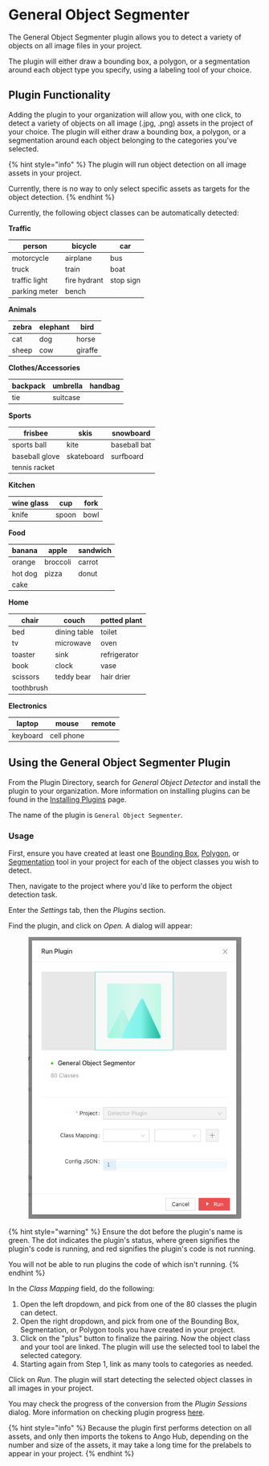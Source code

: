 # General Object Segmenter

The General Object Segmenter plugin allows you to detect a variety of objects on all image files in your project.

The plugin will either draw a bounding box, a polygon, or a segmentation around each object type you specify, using a labeling tool of your choice.

## Plugin Functionality

Adding the plugin to your organization will allow you, with one click, to detect a variety of objects on all image (.jpg, .png) assets in the project of your choice. The plugin will either draw a bounding box, a polygon, or a segmentation around each object belonging to the categories you've selected.

{% hint style="info" %}
The plugin will run object detection on all image assets in your project.

Currently, there is no way to only select specific assets as targets for the object detection.
{% endhint %}

Currently, the following object classes can be automatically detected:

**Traffic**

| person        | bicycle      | car       |
| ------------- | ------------ | --------- |
| motorcycle    | airplane     | bus       |
| truck         | train        | boat      |
| traffic light | fire hydrant | stop sign |
| parking meter | bench        |           |

**Animals**

| zebra | elephant | bird    |
| ----- | -------- | ------- |
| cat   | dog      | horse   |
| sheep | cow      | giraffe |

**Clothes/Accessories**

| backpack | umbrella | handbag |
| -------- | -------- | ------- |
| tie      | suitcase |         |

**Sports**

| frisbee        | skis       | snowboard    |
| -------------- | ---------- | ------------ |
| sports ball    | kite       | baseball bat |
| baseball glove | skateboard | surfboard    |
| tennis racket  |            |              |

**Kitchen**

| wine glass | cup   | fork |
| ---------- | ----- | ---- |
| knife      | spoon | bowl |

**Food**

| banana  | apple    | sandwich |
| ------- | -------- | -------- |
| orange  | broccoli | carrot   |
| hot dog | pizza    | donut    |
| cake    |          |          |

**Home**

| chair      | couch        | potted plant |
| ---------- | ------------ | ------------ |
| bed        | dining table | toilet       |
| tv         | microwave    | oven         |
| toaster    | sink         | refrigerator |
| book       | clock        | vase         |
| scissors   | teddy bear   | hair drier   |
| toothbrush |              |              |

**Electronics**

| laptop   | mouse      | remote |
| -------- | ---------- | ------ |
| keyboard | cell phone |        |

## Using the General Object Segmenter Plugin

From the Plugin Directory, search for _General Object Detector_ and install the plugin to your organization. More information on installing plugins can be found in the [Installing Plugins](../installing-plugins.md) page.

The name of the plugin is `General Object Segmenter`.

### Usage

First, ensure you have created at least one [Bounding Box](../../labeling/labeling-tools/bounding-box.md), [Polygon](../../labeling/labeling-tools/polygon.md), or [Segmentation](../../labeling/labeling-tools/segmentation.md) tool in your project for each of the object classes you wish to detect.

Then, navigate to the project where you'd like to perform the object detection task.

Enter the _Settings_ tab, then the _Plugins_ section.

Find the plugin, and click on _Open._ A dialog will appear:

<figure><img src="../../.gitbook/assets/image (6).png" alt=""><figcaption></figcaption></figure>

{% hint style="warning" %}
Ensure the dot before the plugin's name is green. The dot indicates the plugin's status, where green signifies the plugin's code is running, and red signifies the plugin's code is not running.

You will not be able to run plugins the code of which isn't running.
{% endhint %}

In the _Class Mapping_ field, do the following:

1. Open the left dropdown, and pick from one of the 80 classes the plugin can detect.
2. Open the right dropdown, and pick from one of the Bounding Box, Segmentation, or Polygon tools you have created in your project.
3. Click on the "plus" button to finalize the pairing. Now the object class and your tool are linked. The plugin will use the selected tool to label the selected category.
4. Starting again from Step 1, link as many tools to categories as needed.

Click on _Run_. The plugin will start detecting the selected object classes in all images in your project.

You may check the progress of the conversion from the _Plugin Sessions_ dialog. More information on checking plugin progress [here](../monitoring-plugin-progress.md).

{% hint style="info" %}
Because the plugin first performs detection on all assets, and only then imports the tokens to Ango Hub, depending on the number and size of the assets, it may take a long time for the prelabels to appear in your project.
{% endhint %}
